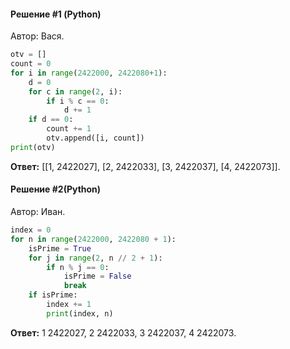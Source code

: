 #### Решение #1 (Python)
Автор: Вася.

```python
otv = []
count = 0
for i in range(2422000, 2422080+1):
    d = 0
    for c in range(2, i):
        if i % c == 0:
            d += 1
    if d == 0:
        count += 1
        otv.append([i, count])
print(otv)
```

**Ответ:** [[1, 2422027], [2, 2422033], [3, 2422037], [4, 2422073]].


#### Решение #2(Python)
Автор: Иван.

```python
index = 0
for n in range(2422000, 2422080 + 1):
	isPrime = True
	for j in range(2, n // 2 + 1):
		if n % j == 0:
			isPrime = False
			break
	if isPrime:
		index += 1
		print(index, n)
```

**Ответ:** 1 2422027, 2 2422033, 3 2422037, 4 2422073.
